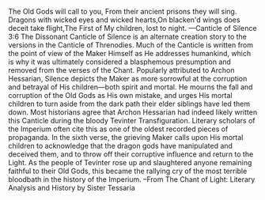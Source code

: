 The Old Gods will call to you,
From their ancient prisons they will sing.
Dragons with wicked eyes and wicked hearts,On blacken'd wings does deceit take flight,The First of My children, lost to night.
—Canticle of Silence 3:6
The Dissonant Canticle of Silence is an alternate creation story to the versions in the Canticle of Threnodies. Much of the Canticle is written from the point of view of the Maker Himself as He addresses humankind, which is why it was ultimately considered a blasphemous presumption and removed from the verses of the Chant. Popularly attributed to Archon Hessarian, Silence depicts the Maker as more sorrowful at the corruption and betrayal of His children—both spirit and mortal. He mourns the fall and corruption of the Old Gods as His own mistake, and urges His mortal children to turn aside from the dark path their elder siblings have led them down.
Most historians agree that Archon Hessarian had indeed likely written this Canticle during the bloody Tevinter Transfiguration. Literary scholars of the Imperium often cite this as one of the oldest recorded pieces of propaganda. In the sixth verse, the grieving Maker calls upon His mortal children to acknowledge that the dragon gods have manipulated and deceived them, and to throw off their corruptive influence and return to the Light. As the people of Tevinter rose up and slaughtered anyone remaining faithful to their Old Gods, this became the rallying cry of the most terrible bloodbath in the history of the Imperium.
–From The Chant of Light: Literary Analysis and History by Sister Tessaria
